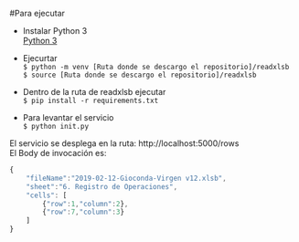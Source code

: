 #Para ejecutar

* Instalar Python 3   
[Python 3](https://www.python.org/downloads/)

* Ejecurtar   
  `$ python -m venv [Ruta donde se descargo el repositorio]/readxlsb`   
  `$ source [Ruta donde se descargo el repositorio]/readxlsb`

* Dentro de la ruta de readxlsb ejecutar   
  `$ pip install -r requirements.txt`

* Para levantar el servicio   
  `$ python init.py`

El servicio se desplega en la ruta: http://localhost:5000/rows   
El Body de invocación es:

```javascript
{
	"fileName":"2019-02-12-Gioconda-Virgen v12.xlsb",
	"sheet":"6. Registro de Operaciones",
	"cells": [
		{"row":1,"column":2},
		{"row":7,"column":3}
	]
}
```

